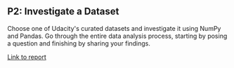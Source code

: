## P2: Investigate a Dataset

Choose one of Udacity's curated datasets and investigate it using NumPy and Pandas. Go through the entire data analysis process, starting by posing a question and finishing by sharing your findings.

[Link to report](http://venturidb.github.io/udacity-dand-p2/)